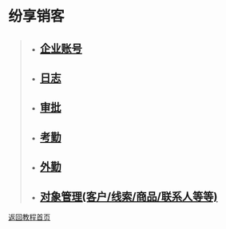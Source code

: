 # 纷享销客
>+ ## [企业账号](https://github.com/520171/note/blob/master/纷享销客CRM/企业账号.md)  
>+ ## [日志](https://github.com/520171/note/blob/master/纷享销客CRM/日志.md)  
>+ ## [审批](https://github.com/520171/note/blob/master/纷享销客CRM/审批.md)  
>+ ## [考勤](https://github.com/520171/note/blob/master/纷享销客CRM/考勤.md)  
>+ ## [外勤](https://github.com/520171/note/blob/master/纷享销客CRM/外勤.md)  
>+ ## [对象管理(客户/线索/商品/联系人等等)](https://github.com/520171/note/blob/master/纷享销客CRM/对象管理.md)  
 
[返回教程首页](https://github.com/520171/note/blob/master/README.md)
